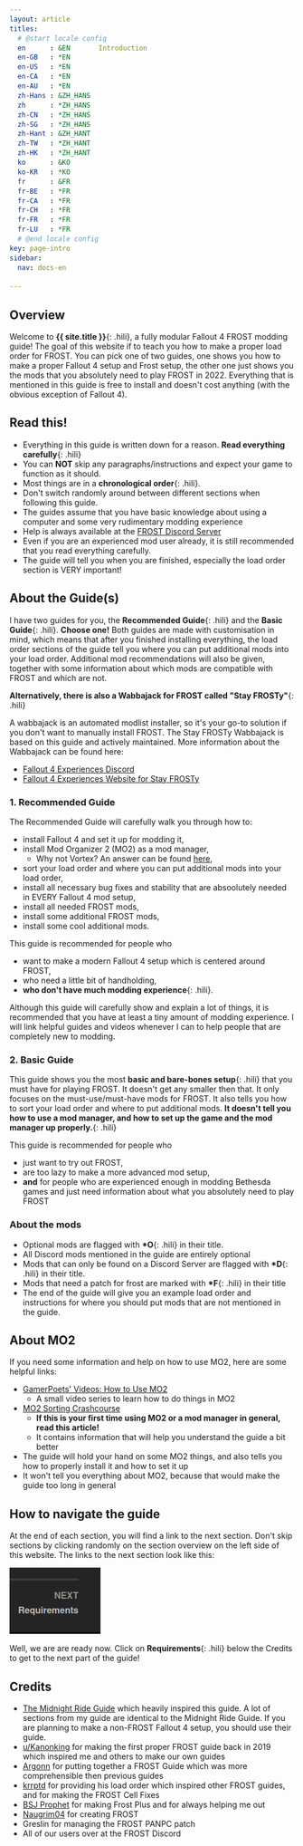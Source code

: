 ```yaml
---
layout: article
titles:
  # @start locale config
  en      : &EN       Introduction
  en-GB   : *EN
  en-US   : *EN
  en-CA   : *EN
  en-AU   : *EN
  zh-Hans : &ZH_HANS  
  zh      : *ZH_HANS
  zh-CN   : *ZH_HANS
  zh-SG   : *ZH_HANS
  zh-Hant : &ZH_HANT  
  zh-TW   : *ZH_HANT
  zh-HK   : *ZH_HANT
  ko      : &KO       
  ko-KR   : *KO
  fr      : &FR       
  fr-BE   : *FR
  fr-CA   : *FR
  fr-CH   : *FR
  fr-FR   : *FR
  fr-LU   : *FR
  # @end locale config
key: page-intro
sidebar:
  nav: docs-en

---
```


## Overview
Welcome to **{{ site.title }}**{: .hili}, a fully modular Fallout 4 FROST modding guide!
The goal of this website if to teach you how to make a proper load order for FROST.
You can pick one of two guides, one shows you how to make a proper Fallout 4 setup and Frost setup, the other one just shows you the mods that you absolutely need to play FROST in 2022. Everything that is mentioned in this guide is free to install and doesn't cost anything (with the obvious exception of Fallout 4).


## Read this!
* Everything in this guide is written down for a reason. **Read everything carefully**{: .hili}
* You can **NOT** skip any paragraphs/instructions and expect your game to function as it should.
* Most things are in a **chronological order**{: .hili}.
* Don't switch randomly around between different sections when following this guide.
* The guides assume that you have basic knowledge about using a computer and some very rudimentary modding experience
* Help is always available at the [FROST Discord Server](https://discord.com/invite/BaKsm7Fn4A)
* Even if you are an experienced mod user already, it is still recommended that you read everything carefully.
* The guide will tell you when you are finished, especially the load order section is VERY important!



## About the Guide(s)
I have two guides for you, the **Recommended Guide**{: .hili} and the **Basic Guide**{: .hili}. 
**Choose one!**
Both guides are made with customisation in mind, which means that after you finished installing everything, the load order sections of the guide tell you where you can put additional mods into your load order. Additional mod recommendations will also be given, together with some information about which mods are compatible with FROST and which are not.

**Alternatively, there is also a Wabbajack for FROST called "Stay FROSTy"**{: .hili}

A wabbajack is an automated modlist installer, so it's your go-to solution if you don't want to manually install FROST. The Stay FROSTy Wabbajack is based on this guide and actively maintained.
More information about the Wabbajack can be found here:

* [Fallout 4 Experiences Discord](https://discord.gg/strraNQxEQ)
* [Fallout 4 Experiences Website for Stay FROSTy](https://www.fallout4experiences.com/stay-frosty)

### 1. Recommended Guide
The Recommended Guide will carefully walk you through how to: 
* install Fallout 4 and set it up for modding it,
* install Mod Organizer 2 (MO2) as a mod manager,
  * Why not Vortex? An answer can be found [here](./faq.html#why-are-there-only-instructions-for-mo2-but-not-vortex),
* sort your load order and where you can put additional mods into your load order,
* install all necessary bug fixes and stability that are absoolutely needed in EVERY Fallout 4 mod setup,
* install all needed FROST mods,
* install some additional FROST mods,
* install some cool additional mods.

This guide is recommended for people who 
* want to make a modern Fallout 4 setup which is centered around FROST,
* who need a little bit of handholding,
* **who don't have much modding experience**{: .hili}.

Although this guide will carefully show and explain a lot of things, it is recommended that you have at least a tiny amount of modding experience. I will link helpful guides and videos whenever I can to help people that are completely new to modding.


### 2. Basic Guide
This guide shows you the most **basic and bare-bones setup**{: .hili} that you must have for playing FROST. It doesn't get any smaller then that.
It only focuses on the must-use/must-have mods for FROST. It also tells you how to sort your load order and where to put additional mods. **It doesn't tell you how to use a mod manager, and how to set up the game and the mod manager up properly.**{: .hili}

This guide is recommended for people who 
* just want to try out FROST,
* are too lazy to make a more advanced mod setup,
* **and** for people who are experienced enough in modding Bethesda games and just need information about what you absolutely need to play FROST

### About the mods
* Optional mods are flagged with **\*O**{: .hili} in their title.
* All Discord mods mentioned in the guide are entirely optional
* Mods that can only be found on a Discord Server are flagged with **\*D**{: .hili} in their title.
* Mods that need a patch for frost are marked with **\*F**{: .hili} in their title
* The end of the guide will give you an example load order and instructions for where you should put mods that are not mentioned in the guide.

## About MO2
If you need some information and help on how to use MO2, here are some helpful links:
* [GamerPoets' Videos: How to Use MO2](https://www.youtube.com/playlist?list=PLlN8weLk86Xh3ue76x2ibqtmMramwQmHB)
  * A small video series to learn how to do things in MO2
* [MO2 Sorting Crashcourse](https://github.com/sower-j/modding-guides/blob/main/mo2-sorting-crashcourse.md)
  * **If this is your first time using MO2 or a mod manager in general, read this article!** 
  * It contains information that will help you understand the guide a bit better
* The guide will hold your hand on some MO2 things, and also tells you how to properly install it and how to set it up
* It won't tell you everything about MO2, because that would make the guide too long in general


## How to navigate the guide
At the end of each section, you will find a link to the next section. 
Don't skip sections by clicking randomly on the section overview on the left side of this website.
The links to the next section look like this:

![Navigation Picture](./assets/images/navigation_next.png)

Well, we are are ready now. Click on **Requirements**{: .hili} below the Credits to get to the next part of the guide!


## Credits
- [The Midnight Ride Guide](https://themidnightride.github.io/index.html) which heavily inspired this guide. A lot of sections from my guide are identical to the Midnight Ride Guide. If you are planning to make a non-FROST Fallout 4 setup, you should use their guide.
- [u/Kanonking](https://www.reddit.com/user/Kanonking) for making the first proper FROST guide back in 2019 which inspired me and others to make our own guides
- [Argonn](https://www.nexusmods.com/fallout4/users/37574150?tab=user+files) for putting together a FROST Guide which was more comprehensible then previous guides
- [krrptd](https://www.nexusmods.com/fallout4/users/35409570) for providing his load order which inspired other FROST guides, and for making the FROST Cell Fixes
- [BSJ Prophet](https://www.nexusmods.com/fallout4/users/103241948) for making Frost Plus and for always helping me out
- [Naugrim04](https://www.nexusmods.com/fallout4/users/6324000) for creating FROST
- Greslin for managing the FROST PANPC patch
- All of our users over at the FROST Discord